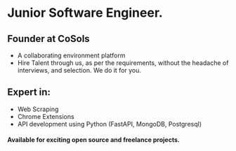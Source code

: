 # Junior Software Engineer.
## Founder at CoSols
- A collaborating environment platform
- Hire Talent through us, as per the requirements, without the headache of interviews, and selection. We do it for you.
## Expert in:
- Web Scraping
- Chrome Extensions
- API development using Python (FastAPI, MongoDB, Postgresql)
#### Available for exciting open source and freelance projects.
